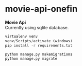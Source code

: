 # movie-api-onefin
**Movie Api**\
Currently using sqlite database.

```python
virtualenv venv
venv/Scripts/activate (windows)
pip install -r requirements.txt
```

```python
python manage.py makemigrations
python manage.py migrate
```
